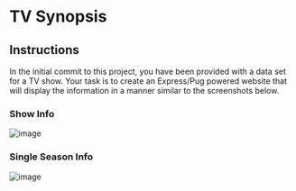 # TV Synopsis

## Instructions
In the initial commit to this project, you have been provided with a data set for a TV show. Your task is to create an Express/Pug powered website that will display the information in a manner similar to the screenshots below.

### Show Info
![image](./mainpage.png)

### Single Season Info
![image](./seasonpage.png)
